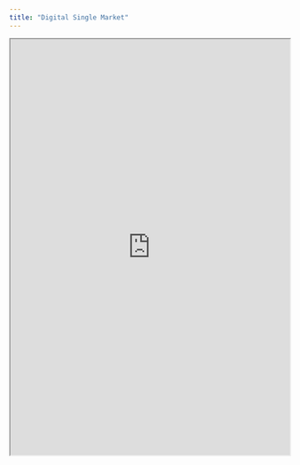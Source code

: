 ```yaml
---
title: "Digital Single Market"
---
```



<iframe height="750" width="100%" src="https://ewelton.github.io/ktest/wiki.html#Digital%20Single%20Market"></iframe>
